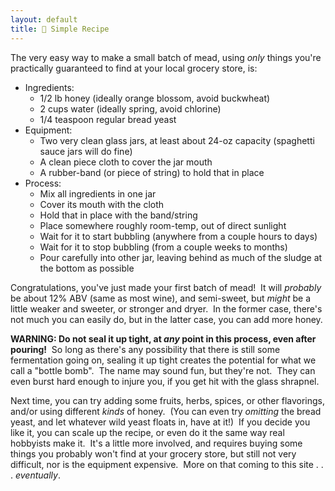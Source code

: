 ```yaml
---
layout: default
title: 🥃 Simple Recipe
---
```


The very easy way to make a small batch of mead,
using _only_ things you're practically guaranteed to find
at your local grocery store,
is:

- Ingredients:
  - 1/2 lb honey (ideally orange blossom, avoid buckwheat)
  - 2 cups water (ideally spring, avoid chlorine)
  - 1/4 teaspoon regular bread yeast
- Equipment:
  - Two very clean glass jars, at least about 24-oz capacity (spaghetti sauce jars will do fine)
  - A clean piece cloth to cover the jar mouth
  - A rubber-band (or piece of string) to hold that in place
- Process:
  - Mix all ingredients in one jar
  - Cover its mouth with the cloth
  - Hold that in place with the band/string
  - Place somewhere roughly room-temp, out of direct sunlight
  - Wait for it to start bubbling (anywhere from a couple hours to days)
  - Wait for it to stop bubbling (from a couple weeks to months)
  - Pour carefully into other jar, leaving behind as much of the sludge at the bottom as possible

Congratulations, you've just made your first batch of mead!&nbsp;
It will _probably_ be
about 12% ABV (same as most wine),
and semi-sweet,
but _might_ be a little weaker and sweeter, or stronger and dryer.&nbsp;
In the former case,
there's not much you can easily do,
but in the latter case,
you can add more honey.

**WARNING: Do not seal it up tight,
at _any_ point in this process,
even after pouring!**&nbsp;
So long as there's any possibility that
there is still some fermentation going on,
sealing it up tight creates the potential for
what we call a "bottle bomb".&nbsp;
The name may sound fun, but they're not.&nbsp;
They can even burst hard enough to injure you,
if you get hit with the glass shrapnel.

Next time,
you can try adding some fruits, herbs, spices, or other flavorings,
and/or using different _kinds_ of honey.&nbsp;
(You can even try _omitting_ the bread yeast,
and let whatever wild yeast floats in, have at it!)&nbsp;
If you decide you like it,
you can scale up the recipe,
or even do it the same way real hobbyists make it.&nbsp;
It's a little more involved,
and requires buying some things
you probably won't find at your grocery store,
but still not very difficult,
nor is the equipment expensive.&nbsp;
More on that coming to this site . . . _eventually_.
